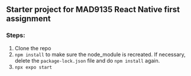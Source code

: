 ## Starter project for MAD9135 React Native first assignment

### Steps:
1. Clone the repo
2. ```npm install``` to make sure the node_module is recreated. If necessary, delete the ```package-lock.json``` file and do ```npm install``` again.
3. ```npx expo start```

